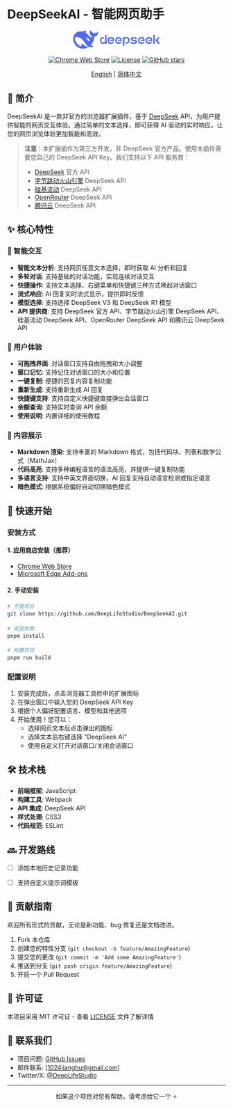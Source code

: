 # DeepSeekAI - 智能网页助手

<div align="center">

<img src="src/icons/logo.webp" alt="DeepSeekAI Logo" width="200" />


[![Chrome Web Store](https://img.shields.io/chrome-web-store/v/bjjobdlpgglckcmhgmmecijpfobmcpap)](https://chromewebstore.google.com/detail/bjjobdlpgglckcmhgmmecijpfobmcpap)
[![License](https://img.shields.io/github/license/DeepLifeStudio/DeepSeekAI)](LICENSE)
[![GitHub stars](https://img.shields.io/github/stars/DeepLifeStudio/DeepSeekAI)](https://github.com/DeepLifeStudio/DeepSeekAI/stargazers)

[English](README.md) | [简体中文](README.zh-CN.md)

</div>

## 📖 简介

DeepSeekAI 是一款非官方的浏览器扩展插件，基于 [DeepSeek](https://deepseek.com) API，为用户提供智能的网页交互体验。通过简单的文本选择，即可获得 AI 驱动的实时响应，让您的网页浏览体验更加智能和高效。

> **注意**：本扩展插件为第三方开发，非 DeepSeek 官方产品。使用本插件需要您自己的 DeepSeek API Key。我们支持以下 API 服务商：
> - [DeepSeek](https://deepseek.com) 官方 API
> - [字节跳动火山引擎](https://console.volcengine.com/ark/region:ark+cn-beijing/endpoint?config=%7B%7D) DeepSeek API
> - [硅基流动](https://cloud.siliconflow.cn/i/lStn36vH) DeepSeek API
> - [OpenRouter](https://openrouter.ai/models) DeepSeek API
> - [腾讯云](https://cloud.tencent.com/document/product/1772/115969) DeepSeek API

## ✨ 核心特性

### 🎯 智能交互
- **智能文本分析**: 支持网页任意文本选择，即时获取 AI 分析和回复
- **多轮对话**: 支持基础的对话功能，实现连续对话交互
- **快捷操作**: 支持文本选择、右键菜单和快捷键三种方式唤起对话窗口
- **流式响应**: AI 回复实时流式显示，提供即时反馈 
- **模型选择**: 支持选择 DeepSeek V3 和 DeepSeek R1 模型
- **API 提供商**: 支持 DeepSeek 官方 API、字节跳动火山引擎 DeepSeek API、硅基流动 DeepSeek API、OpenRouter DeepSeek API 和腾讯云 DeepSeek API

### 💎 用户体验
- **可拖拽界面**: 对话窗口支持自由拖拽和大小调整
- **窗口记忆**: 支持记住对话窗口的大小和位置
- **一键复制**: 便捷的回复内容复制功能
- **重新生成**: 支持重新生成 AI 回复
- **快捷键支持**: 支持自定义快捷键直接弹出会话窗口
- **余额查询**: 支持实时查询 API 余额
- **使用说明**: 内置详细的使用教程

### 🎨 内容展示
- **Markdown 渲染**: 支持丰富的 Markdown 格式，包括代码块、列表和数学公式（MathJax）
- **代码高亮**: 支持多种编程语言的语法高亮，并提供一键复制功能
- **多语言支持**: 支持中英文界面切换，AI 回复支持自动语言检测或指定语言
- **暗色模式**: 根据系统偏好自动切换暗色模式

## 🚀 快速开始

### 安装方式

#### 1. 应用商店安装（推荐）
- [Chrome Web Store](https://chromewebstore.google.com/detail/bjjobdlpgglckcmhgmmecijpfobmcpap)
- [Microsoft Edge Add-ons](https://chromewebstore.google.com/detail/deepseek-ai/bjjobdlpgglckcmhgmmecijpfobmcpap)

#### 2. 手动安装
```bash
# 克隆项目
git clone https://github.com/DeepLifeStudio/DeepSeekAI.git

# 安装依赖
pnpm install

# 构建项目
pnpm run build
```

### 配置说明

1. 安装完成后，点击浏览器工具栏中的扩展图标
2. 在弹出窗口中输入您的 DeepSeek API Key
3. 根据个人偏好配置语言、模型和其他选项
4. 开始使用！您可以：
   - 选择网页文本后点击弹出的图标
   - 选择文本后右键选择 "DeepSeek AI"
   - 使用自定义打开对话窗口/关闭会话窗口
   

## 🛠️ 技术栈

- **前端框架**: JavaScript
- **构建工具**: Webpack
- **API 集成**: DeepSeek API
- **样式处理**: CSS3
- **代码规范**: ESLint

## 🔜 开发路线
- [ ] 添加本地历史记录功能
- [ ] 支持自定义提示词模板


## 🤝 贡献指南

欢迎所有形式的贡献，无论是新功能、bug 修复还是文档改进。

1. Fork 本仓库
2. 创建您的特性分支 (`git checkout -b feature/AmazingFeature`)
3. 提交您的更改 (`git commit -m 'Add some AmazingFeature'`)
4. 推送到分支 (`git push origin feature/AmazingFeature`)
5. 开启一个 Pull Request

## 📄 许可证

本项目采用 MIT 许可证 - 查看 [LICENSE](LICENSE) 文件了解详情

## 📮 联系我们

- 项目问题: [GitHub Issues](https://github.com/DeepLifeStudio/DeepSeekAI/issues)
- 邮件联系: [1024jianghu@gmail.com]
- Twitter/X: [@DeepLifeStudio](https://x.com/DeepLifeStudio)
---

<div align="center">
如果这个项目对您有帮助，请考虑给它一个 ⭐️
</div> 